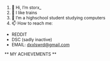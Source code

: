 1. 👋 Hi, I’m storx_
2. 👀 I like trains
3. 🌱 I’m a highschool student studying computers 
4. 📫 How to reach me:
          
- REDDIT
- DSC (sadly inactive)
- EMAIL: dxxlswrd@gmail.com

** MY ACHIEVEMENTS **


<!---
dxxl/dxxl is a ✨ special ✨ repository because its `README.md` (this file) appears on your GitHub profile.
You can click the Preview link to take a look at your changes.
--->
